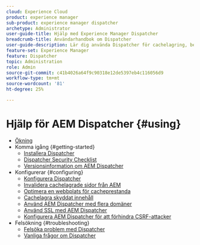 ```yaml
---
cloud: Experience Cloud
product: experience manager
sub-product: experience manager dispatcher
archetype: Administrator
user-guide-title: Hjälp med Experience Manager Dispatcher
breadcrumb-title: Användarhandbok om Dispatcher
user-guide-description: Lär dig använda Dispatcher för cachelagring, belastningsutjämning och förbättrad säkerhet för AEM-servern.
feature-set: Experience Manager
feature: Dispatcher
topic: Administration
role: Admin
source-git-commit: c41b4026a64f9c90318e12de5397eb4c116056d9
workflow-type: tm+mt
source-wordcount: '81'
ht-degree: 25%

---
```



# Hjälp för AEM Dispatcher {#using}

+ [Ökning](dispatcher.md)
+ Komma igång {#getting-started}
   + [Installera Dispatcher](dispatcher-install.md)
   + [Dispatcher Security Checklist](security-checklist.md)
   + [Versionsinformation om AEM Dispatcher](release-notes.md)
+ Konfigurerar {#configuring}
   + [Konfigurera Dispatcher](dispatcher-configuration.md)
   + [Invalidera cachelagrade sidor från AEM](page-invalidate.md)
   + [Optimera en webbplats för cacheprestanda](https://experienceleague.adobe.com/en/docs/experience-manager-65/content/implementing/deploying/configuring/configuring-performance)
   + [Cachelagra skyddat innehåll](permissions-cache.md)
   + [Använd AEM Dispatcher med flera domäner](dispatcher-domains.md)
   + [Använd SSL med AEM Dispatcher](dispatcher-ssl.md)
   + [Konfigurera AEM Dispatcher för att förhindra CSRF-attacker](configuring-dispatcher-to-prevent-csrf.md)
+ Felsökning {#troubleshooting}
   + [Felsöka problem med Dispatcher](dispatcher-troubleshooting.md)
   + [Vanliga frågor om Dispatcher](dispatcher-faq.md)
